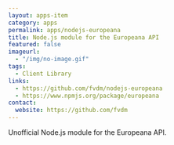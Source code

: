 ```yaml
---
layout: apps-item
category: apps
permalink: apps/nodejs-europeana
title: Node.js module for the Europeana API
featured: false
imageurl: 
  - "/img/no-image.gif"
tags: 
  - Client Library
links:
  - https://github.com/fvdm/nodejs-europeana
  - https://www.npmjs.org/package/europeana
contact:
  website: https://github.com/fvdm
---
```


Unofficial Node.js module for the Europeana API. 
